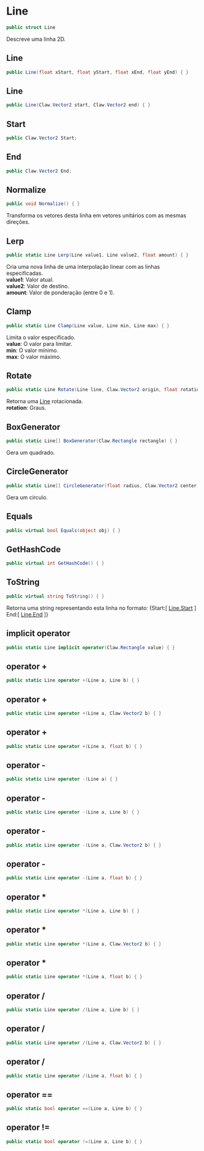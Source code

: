 # Line
```csharp
public struct Line
```
Descreve uma linha 2D.<br />
## Line
```csharp
public Line(float xStart, float yStart, float xEnd, float yEnd) { }
```
## Line
```csharp
public Line(Claw.Vector2 start, Claw.Vector2 end) { }
```
## Start
```csharp
public Claw.Vector2 Start;
```
## End
```csharp
public Claw.Vector2 End;
```
## Normalize
```csharp
public void Normalize() { }
```
Transforma os vetores desta linha em vetores unitários com as mesmas direções.<br />
## Lerp
```csharp
public static Line Lerp(Line value1, Line value2, float amount) { }
```
Cria uma nova linha de uma interpolação linear com as linhas especificadas.<br />
**value1**: Valor atual.<br />
**value2**: Valor de destino.<br />
**amount**: Valor de ponderação (entre 0 e 1).<br />
## Clamp
```csharp
public static Line Clamp(Line value, Line min, Line max) { }
```
Limita o valor especificado.<br />
**value**: O valor para limitar.<br />
**min**: O valor mínimo.<br />
**max**: O valor máximo.<br />
## Rotate
```csharp
public static Line Rotate(Line line, Claw.Vector2 origin, float rotation) { }
```
Retorna uma [Line](/API/Claw/Line.md#Line) rotacionada.<br />
**rotation**: Graus.<br />
## BoxGenerator
```csharp
public static Line[] BoxGenerator(Claw.Rectangle rectangle) { }
```
Gera um quadrado.<br />
## CircleGenerator
```csharp
public static Line[] CircleGenerator(float radius, Claw.Vector2 center, int segments) { }
```
Gera um círculo.<br />
## Equals
```csharp
public virtual bool Equals(object obj) { }
```
## GetHashCode
```csharp
public virtual int GetHashCode() { }
```
## ToString
```csharp
public virtual string ToString() { }
```
Retorna uma string representando esta linha no formato:
            {Start:[ [Line.Start](/API/Claw/Line.md#Start) ] End:[ [Line.End](/API/Claw/Line.md#End) ]}<br />
## implicit operator
```csharp
public static Line implicit operator(Claw.Rectangle value) { }
```
## operator +
```csharp
public static Line operator +(Line a, Line b) { }
```
## operator +
```csharp
public static Line operator +(Line a, Claw.Vector2 b) { }
```
## operator +
```csharp
public static Line operator +(Line a, float b) { }
```
## operator -
```csharp
public static Line operator -(Line a) { }
```
## operator -
```csharp
public static Line operator -(Line a, Line b) { }
```
## operator -
```csharp
public static Line operator -(Line a, Claw.Vector2 b) { }
```
## operator -
```csharp
public static Line operator -(Line a, float b) { }
```
## operator *
```csharp
public static Line operator *(Line a, Line b) { }
```
## operator *
```csharp
public static Line operator *(Line a, Claw.Vector2 b) { }
```
## operator *
```csharp
public static Line operator *(Line a, float b) { }
```
## operator /
```csharp
public static Line operator /(Line a, Line b) { }
```
## operator /
```csharp
public static Line operator /(Line a, Claw.Vector2 b) { }
```
## operator /
```csharp
public static Line operator /(Line a, float b) { }
```
## operator ==
```csharp
public static bool operator ==(Line a, Line b) { }
```
## operator !=
```csharp
public static bool operator !=(Line a, Line b) { }
```
